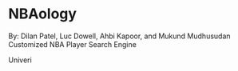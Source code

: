# NBAology
By: Dilan Patel, Luc Dowell, Ahbi Kapoor, and Mukund Mudhusudan
Customized NBA Player Search Engine 

Univeri
